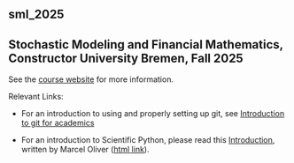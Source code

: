 ## sml_2025 ##

## Stochastic Modeling and Financial Mathematics, Constructor University Bremen, Fall 2025 ##

See the [course website](https://math.constructor.university/petrat/teaching/2025_fall_stochastic_modeling/) for more information.

Relevant Links:

* For an introduction to using and properly setting up git, see [Introduction to git for academics](https://bitbucket.org/marcel_oliver/git_for_academics/)

* For an introduction to Scientific Python, please read this [Introduction](https://mids.ku.de/oliver/teaching/scipy-intro/scipy-intro.pdf), written by Marcel Oliver ([html link](https://mids.ku.de/oliver/teaching/scipy-intro/scipy-intro/index.html)).
